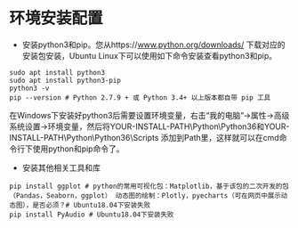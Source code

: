# 环境安装配置

* 安装python3和pip。您从https://www.python.org/downloads/ 下载对应的安装包安装，Ubuntu Linux下可以使用如下命令安装查看python3和pip。
```
sudo apt install python3
sudo apt install python3-pip
python3 -v 
pip --version # Python 2.7.9 + 或 Python 3.4+ 以上版本都自带 pip 工具
```

在Windows下安装好python3后需要设置环境变量，右击“我的电脑”->属性->高级系统设置->环境变量，然后将YOUR-INSTALL-PATH\Python\Python36和YOUR-INSTALL-PATH\Python\Python36\Scripts 添加到Path里，这样就可以在cmd命令行下使用python和pip命令了。

* 安装其他相关工具和库
```
pip install ggplot # python的常用可视化包：Matplotlib，基于该包的二次开发的包（Pandas，Seaborn，ggplot） 动态图的绘制：Plotly，pyecharts（可在网页中展示动态图），是否必须？# Ubuntu18.04下安装失败
pip install PyAudio # Ubuntu18.04下安装失败
```
